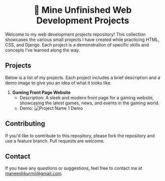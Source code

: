 <h1 align="center">🚀 Mine Unfinished Web Development Projects</h1>
<p>Welcome to my web development projects repository! This collection showcases the various small projects I have created while practicing HTML, CSS, and Django. Each project is a demonstration of specific skills and concepts I've learned along the way.</p>

## Projects

Below is a list of my projects. Each project includes a brief description and a demo image to give you an idea of what it looks like.

1. **Gaming Front Page Website**
   - Description: A sleek and modern front page for a gaming website, showcasing the latest games, news, and events in the gaming world.
   - Demo:
     ![Project Name 1 Demo](path/to/demo-image-1.png)


## Contributing
If you'd like to contribute to this repository, please fork the repository and use a feature branch. Pull requests are welcome.

## Contact
If you have any questions or suggestions, feel free to contact me at maneeshkurmii@gmail.com.
